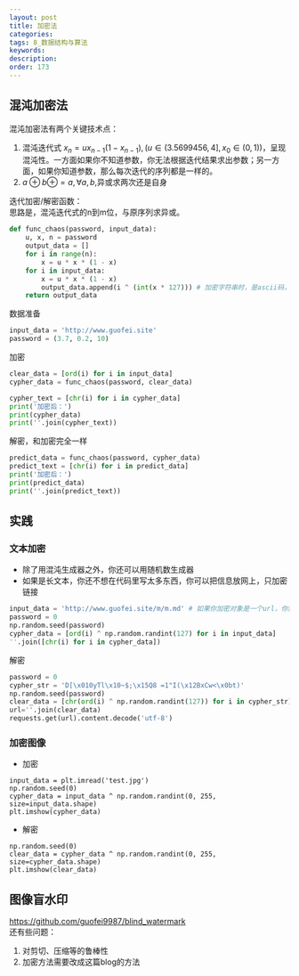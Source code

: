 ```yaml
---
layout: post
title: 加密法
categories:
tags: 8_数据结构与算法
keywords:
description:
order: 173
---
```



## 混沌加密法
混沌加密法有两个关键技术点：
1. 混沌迭代式 $x_n=ux_{n-1}(1-x_{n-1}),(u \in (3.5699456,4],x_0 \in (0,1))$，呈现混沌性。一方面如果你不知道参数，你无法根据迭代结果求出参数；另一方面，如果你知道参数，那么每次迭代的序列都是一样的。
2. $a\oplus b \oplus=a,\forall a,b$,异或求两次还是自身


迭代加密/解密函数：  
思路是，混沌迭代式的n到m位，与原序列求异或。
```py
def func_chaos(password, input_data):
    u, x, n = password
    output_data = []
    for i in range(n):
        x = u * x * (1 - x)
    for i in input_data:
        x = u * x * (1 - x)
        output_data.append(i ^ (int(x * 127))) # 加密字符串时，是ascii码，所以是127。加密图像用255
    return output_data
```

数据准备
```py
input_data = 'http://www.guofei.site'
password = (3.7, 0.2, 10)
```

加密
```py
clear_data = [ord(i) for i in input_data]
cypher_data = func_chaos(password, clear_data)

cypher_text = [chr(i) for i in cypher_data]
print('加密后：')
print(cypher_data)
print(''.join(cypher_text))
```

解密，和加密完全一样
```py
predict_data = func_chaos(password, cypher_data)
predict_text = [chr(i) for i in predict_data]
print('加密后：')
print(predict_data)
print(''.join(predict_text))
```

## 实践
### 文本加密
- 除了用混沌生成器之外，你还可以用随机数生成器
- 如果是长文本，你还不想在代码里写太多东西，你可以把信息放网上，只加密链接

```py
input_data = 'http://www.guofei.site/m/m.md' # 如果你加密对象是一个url，你就能存入大量信息
password = 0
np.random.seed(password)
cypher_data = [ord(i) ^ np.random.randint(127) for i in input_data]
''.join([chr(i) for i in cypher_data])
```

解密
```py
password = 0
cypher_str = 'D[\x010yTl\x10~$;\x15Q8 =1"I(\x12BxCw<\x0bt)'
np.random.seed(password)
clear_data = [chr(ord(i) ^ np.random.randint(127)) for i in cypher_str]
url=''.join(clear_data)
requests.get(url).content.decode('utf-8')
```

### 加密图像
- 加密
```
input_data = plt.imread('test.jpg')
np.random.seed(0)
cypher_data = input_data ^ np.random.randint(0, 255, size=input_data.shape)
plt.imshow(cypher_data)
```
- 解密
```
np.random.seed(0)
clear_data = cypher_data ^ np.random.randint(0, 255, size=cypher_data.shape)
plt.imshow(clear_data)
```

## 图像盲水印
https://github.com/guofei9987/blind_watermark  
还有些问题：
1. 对剪切、压缩等的鲁棒性
2. 加密方法需要改成这篇blog的方法

